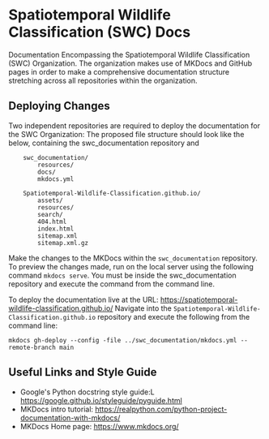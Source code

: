 # Spatiotemporal Wildlife Classification (SWC) Docs
Documentation Encompassing the Spatiotemporal Wildlife Classification (SWC) Organization. 
The organization makes use of MKDocs and GitHub pages in order to make a comprehensive documentation 
structure stretching across all repositories within the organization.

## Deploying Changes
Two independent repositories are required to deploy the documentation for the SWC Organization:
The proposed file structure should look like the below, containing the swc_documentation repository and 

```angular2html
    swc_documentation/
        resources/
        docs/
        mkdocs.yml

    Spatiotemporal-Wildlife-Classification.github.io/
        assets/
        resources/
        search/
        404.html
        index.html
        sitemap.xml
        sitemap.xml.gz
```

Make the changes to the MKDocs within the `swc_documentation` repository. 
To preview the changes made, run on the local server using the following command `mkdocs serve`. You must be inside the 
swc_documentation repository and execute the command from the command line. 

To deploy the documentation live at the URL: https://spatiotemporal-wildlife-classification.github.io/ 
Navigate into the `Spatiotemporal-Wildlife-Classification.github.io` repository and execute the following from the command line:
```
mkdocs gh-deploy --config -file ../swc_documentation/mkdocs.yml --remote-branch main
```

## Useful Links and Style Guide
- Google's Python docstring style guide:L https://google.github.io/styleguide/pyguide.html
- MKDocs intro tutorial: https://realpython.com/python-project-documentation-with-mkdocs/
- MKDocs Home page: https://www.mkdocs.org/
